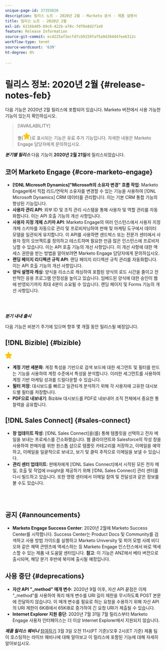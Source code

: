 ```yaml
---
unique-page-id: 37355826
description: 릴리스 노트 - 2020년 2월 - Marketo 문서 - 제품 설명서
title: 릴리스 노트 - 2020년 2월
exl-id: 6216b405-69c6-422b-a78c-7df0e8d271e9
feature: Release Information
source-git-commit: ecd225af3ecfd7cb9159faf5a9d384d47ee6312c
workflow-type: tm+mt
source-wordcount: '639'
ht-degree: 0%

---
```


# 릴리스 정보: 2020년 2월 {#release-notes-feb}

다음 기능은 2020년 2월 릴리스에 포함되어 있습니다. Marketo 버전에서 사용 가능한 기능이 있는지 확인하십시오.

>[!AVAILABILITY]
>
>별(![(별)](assets/yellow-star.png))로 표시되는 기능은 유료 추가 기능입니다. 자세한 내용은 Marketo Engage 담당자에게 문의하십시오.

**_분기별 릴리스_** 다음 기능이 **2020년 2월 21일**&#x200B;에 릴리스되었습니다.

## 코어 Marketo Engage {#core-marketo-engage}

* **[!DNL Microsoft Dynamics]&quot;Microsoft의 소유자 변경&quot; 흐름 작업**: Marketo Engage에서 직접 리드/연락처 소유자를 변경할 수 있는 기능을 사용하여 [!DNL Microsoft Dynamics] CRM 데이터를 관리합니다. 이는 기본 CRM 통합 기능의 향상된 기능입니다.
* **사용자 관리 API**: 외부 ID 및 조직 관리 시스템을 통해 사용자 및 역할 관리를 자동화합니다. 이는 API 호출 기능의 개선 사항입니다.
* **사용자 지정 개체 스키마 API**: Marketo Engage의 여러 인스턴스에서 사용자 지정 개체 스키마를 자동으로 관리 및 프로비저닝하여 판매 및 마케팅 도구에서 데이터 모델을 일관되게 유지합니다. 이 API를 사용하면 샌드박스 또는 전문가 센터에서 사용자 정의 오브젝트를 정의하고 테스트하며 필요한 만큼 많은 인스턴스에 프로비저닝할 수 있습니다. 이는 API 호출 기능의 개선 사항입니다. 이 개선 사항에 대한 액세스 권한을 받는 방법을 알아보려면 Marketo Engage 담당자에게 문의하십시오.
* **랜딩 페이지 리디렉션 규칙 API**: 랜딩 페이지 리디렉션 규칙 관리를 자동화합니다. 이는 API 호출 기능의 개선 사항입니다.
* **양식 설명자 캐싱**: 양식을 리소스로 캐싱하여 포함된 양식의 로드 시간을 줄이고 전반적인 응용 프로그램 안정성을 높이고 있습니다. 임베드된 양식에 대한 승인이 웹에 반영되기까지 최대 4분이 소요될 수 있습니다. 랜딩 페이지 및 Forms 기능의 개선 사항입니다.

<br> 

**_분기 내내 출시_**

다음 기능은 비분기 주기에 있으며 향후 몇 개월 동안 릴리스될 예정입니다.

## [!DNL Bizible] {#bizible}

![(별)](assets/yellow-star.png)

* **계정 기반 세분화**: 계정 특성을 기반으로 검색 보드에 대한 세그먼트 및 필터를 만드는 기능을 사용하여 계정 수준에서 특성을 분석합니다. 이러한 세그먼트를 사용하여 계정 기반 마케팅 성과를 드릴다운할 수 있습니다.
* **필터 저장**: 대시보드를 빠르고 일관되게 분석하기 위해 각 사용자에 고유한 대시보드별 필터를 저장합니다.
* **PDF으로 내보내기**: Bizible 대시보드를 PDF로 내보내어 조직 전체에서 중요한 통찰력을 공유합니다.

## [!DNL Sales Connect] {#sales-connect}

* **창 업데이트 작성**: [!DNL Sales Connect]을(를) 통해 템플릿을 선택하고 전자 메일을 보내는 프로세스를 간소화했습니다. 웹 클라이언트와 Salesforce의 작성 창을 사용하여 판매자를 위한 원스톱 샵으로 템플릿 카테고리를 저장하고, 이메일을 예약하고, 이메일을 일괄적으로 보내고, 보기 및 클릭 추적으로 이메일을 보낼 수 있습니다.
* **관리 센터 업데이트**: 판매자에게 [!DNL Sales Connect]에서 시작된 모든 전자 메일, 호출 및 작업에 insight을 제공하기 위해 [!DNL Sales Connect] 관리 센터를 다시 빌드하고 있습니다. 또한 명령 센터에서 이메일 참여 및 전달성과 같은 정보를 볼 수도 있습니다.

<br> 

## 공지 {#announcements}

* **Marketo Engage Success Center**: 2020년 2월에 Marketo Success Center를 시작합니다. Success Center는 Product Docs 및 Community를 검색하고 사용 방법 가이드를 실행하고 Marketo University 및 피어 모범 사례 비디오와 같은 채택 콘텐츠에 액세스하는 등 Marketo Engage 인스턴스에서 바로 액세스할 수 있는 제품 내 도움말 센터입니다. **참고**: 이 기능은 ANZ에서 베타 버전으로 출시되며, 해당 분기 후반에 북미에 출시될 예정입니다.

## 사용 중단 {#deprecations}

* **자산 API &quot;_method&quot; 매개 변수**: 2020년 9월 이후, 자산 API 끝점은 이제 &quot;_method&quot;를 사용하여 쿼리 매개 변수를 URI 길이 제한을 무시하도록 POST 본문에 전달하지 않습니다. 이 매개 변수를 필요로 하는 요청을 수용하기 위해 자산 API의 URI 제한이 6KiB에서 65KiB로 증가하여 긴 요청 URI가 제출될 수 있습니다.
* **Internet Explorer 지원 중단**: 2020년 7월 31일 7월 릴리스부터 Marketo Engage 사용자 인터페이스는 더 이상 Internet Explorer에서 지원되지 않습니다.

**_제품 릴리스 웨비나_** [참여하기](https://engage.marketo.com/Jan_Feb_20_Release_Webinar_Registration.html) 3월 3일 오전 11시(PT 기준)/오후 2시(ET 기준) 제품 팀이 호스팅하는 라이브 웨비나에 대해 알아보고 이 릴리스에 포함된 기능에 대해 자세히 알아보십시오.
